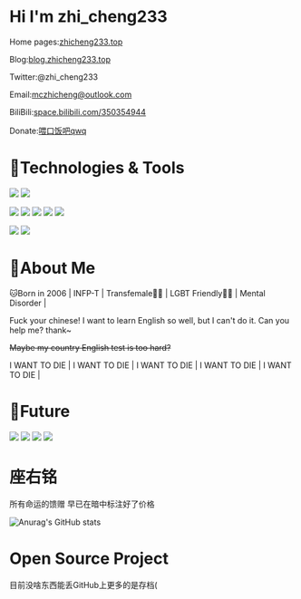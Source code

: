 # Hi I'm zhi_cheng233

Home pages:[zhicheng233.top](https://zhicheng233.top)

Blog:[blog.zhicheng233.top](https://blog.zhicheng233.top)

Twitter:@zhi_cheng233

Email:[mczhicheng@outlook.com](mailto:mczhicheng@outlook.com)

BiliBili:[space.bilibili.com/350354944](https://space.bilibili.com/350354944)

Donate:[喂口饭吧qwq](https://zhicheng233.top/Donate/)

# 🧰Technologies & Tools
![](https://img.shields.io/badge/11-OS?style=flat&logo=windows11&label=Windows&color=%230078D4)
![](https://img.shields.io/badge/Arch%20Linux-IDE?style=flat&logo=archlinux&logoColor=ffffff&label=OS&color=%231793D1)

![](https://img.shields.io/badge/IntelliJ%20IDEA-IDE?style=flat&logo=intellijidea&logoColor=ffffff&label=IDE&color=3cc4ff)
![](https://img.shields.io/badge/PyCharm-IDE?style=flat&logo=pycharm&logoColor=ffffff&label=IDE&color=ffe108)
![](https://img.shields.io/badge/Visual%20Studio%202022-IDE?style=flat&logo=visualstudio&logoColor=ffffff&label=IDE&color=%235C2D91)
![](https://img.shields.io/badge/Android%20Studio-IDE?style=flat&logo=androidstudio&logoColor=ffffff&label=IDE&color=%233DDC84)
![](https://img.shields.io/badge/Visual%20Studio%20Code-Editor?style=flat&logo=visualstudiocode&logoColor=ffffff&label=Editor&color=%23007ACC)

![](https://img.shields.io/badge/Java-Code?style=flat&logo=openjdk&logoColor=ffffff&label=Code&color=%23F80000)
![](https://img.shields.io/badge/Python-Code?style=flat&logo=python&logoColor=ffffff&label=Code&color=ffe108)

# 📌About Me

🐱Born in 2006 | INFP-T | Transfemale🏳‍⚧ | LGBT Friendly🏳️‍🌈 | Mental Disorder |

Fuck your chinese! I want to learn English so well, but  I can't do it. Can you help me? thank~

~~Maybe my country English test is too hard?~~

I WANT TO DIE | I WANT TO DIE | I WANT TO DIE | I WANT TO DIE | I WANT TO DIE |

# 🌈Future

![](https://img.shields.io/badge/C%2B%2B-Code?style=flat&logo=cplusplus&logoColor=ffffff&label=Code&color=%2300599C)
![](https://img.shields.io/badge/C%23-Code?style=flat&logo=csharp&logoColor=ffffff&label=Code&color=%23512BD4)
![](https://img.shields.io/badge/QT-Framework?style=flat&logo=qt&logoColor=ffffff&label=Framework&color=%2341CD52)
![](https://img.shields.io/badge/React-Framework?style=flat&logo=react&logoColor=ffffff&label=Framework&color=%2361DAFB)

# 座右铭
所有命运的馈赠 早已在暗中标注好了价格

![Anurag's GitHub stats](https://github-readme-stats.vercel.app/api?username=zhicheng233&bg_color=30,e96443,904e95&title_color=fff&text_color=fff)

# Open Source Project
目前没啥东西能丢GitHub上更多的是存档(
